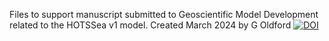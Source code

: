 Files to support manuscript submitted to Geoscientific Model Development related to the HOTSSea v1 model. 
Created March 2024 by G Oldford
[![DOI](https://zenodo.org/badge/767739309.svg)](https://zenodo.org/doi/10.5281/zenodo.10846148)
